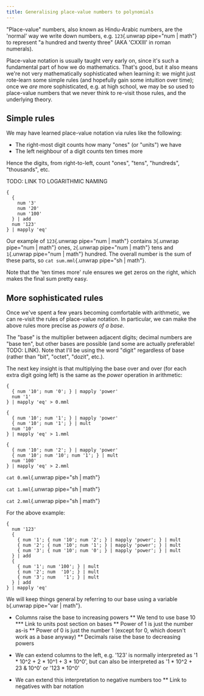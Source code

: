 ```yaml
---
title: Generalising place-value numbers to polynomials
---
```


"Place-value" numbers, also known as Hindu-Arabic numbers, are the 'normal' way
we write down numbers, e.g. `123`{.unwrap pipe="num | math"} to represent "a
hundred and twenty three" (AKA 'CXXIII' in roman numerals).

Place-value notation is usually taught very early on, since it's such a
fundamental part of how we do mathematics. That's good, but it also means we're
not very mathematically sophisticated when learning it: we might just rote-learn
some simple rules (and hopefully gain some intuition over time); once we *are*
more sophisticated, e.g. at high school, we may be so used to place-value
numbers that we never think to re-visit those rules, and the underlying theory.

## Simple rules ##

We may have learned place-value notation via rules like the following:

 * The right-most digit counts how many "ones" (or "units") we have
 * The left neighbour of a digit counts ten times more

Hence the digits, from right-to-left, count "ones", "tens", "hundreds",
"thousands", etc.

TODO: LINK TO LOGARITHMIC NAMING

```{pipe="sh > sum.mml"}
{
  {
    num '3'
    num '20'
    num '100'
  } | add
  num '123'
} | mapply 'eq'
```

Our example of `123`{.unwrap pipe="num | math"} contains
`3`{.unwrap pipe="num | math"} ones, `2`{.unwrap pipe="num | math"} tens and
`1`{.unwrap pipe="num | math"} hundred. The overall number is the sum of these
parts, so `cat sum.mml`{.unwrap pipe="sh | math"}.

Note that the 'ten times more' rule ensures we get zeros on the right, which
makes the final sum pretty easy.

## More sophisticated rules ##

Once we've spent a few years becoming comfortable with arithmetic, we can
re-visit the rules of place-value notation. In particular, we can make the above
rules more precise as *powers of a base*.

The "base" is the multiplier between adjacent digits; decimal numbers are "base
ten", but other bases are possible (and some are actually preferable!
TODO: LINK). Note that I'll be using the word "digit" regardless of base (rather
than "bit", "octet", "dozit", etc.).

The next key insight is that multiplying the base over and over (for each extra
digit going left) is the same as the *power* operation in arithmetic:

```{pipe="sh"}
{
  { num '10'; num '0'; } | mapply 'power'
  num '1'
} | mapply 'eq' > 0.mml

{
  { num '10'; num '1'; } | mapply 'power'
  { num '10'; num '1'; } | mult
  num '10'
} | mapply 'eq' > 1.mml

{
  { num '10'; num '2'; } | mapply 'power'
  { num '10'; num '10'; num '1'; } | mult
  num '100'
} | mapply 'eq' > 2.mml
```

`cat 0.mml`{.unwrap pipe="sh | math"}

`cat 1.mml`{.unwrap pipe="sh | math"}

`cat 2.mml`{.unwrap pipe="sh | math"}

For the above example:

```{.unwrap pipe="sh | math block"}
{
  num '123'
  {
    { num '1'; { num '10'; num '2'; } | mapply 'power'; } | mult
    { num '2'; { num '10'; num '1'; } | mapply 'power'; } | mult
    { num '3'; { num '10'; num '0'; } | mapply 'power'; } | mult
  } | add
  {
    { num '1'; num '100'; } | mult
    { num '2'; num  '10'; } | mult
    { num '3'; num   '1'; } | mult
  } | add
} | mapply 'eq'
```

We will keep things general by referring to our base using a variable
`b`{.unwrap pipe="var | math"}.

* Columns raise the base to increasing powers
** We tend to use base 10
*** Link to units post section on bases
** Power of 1 is just the number as-is
** Power of 0 is just the number 1 (except for 0, which doesn't work as a base anyway)
** Decimals raise the base to decreasing powers

* We can extend columns to the left, e.g. '123' is normally interpreted as
  '1 * 10^2 + 2 * 10^1 + 3 * 10^0', but can also be interpreted as
  '1 * 10^2 + 23 & 10^0' or '123 * 10^0'

* We can extend this interpretation to negative numbers too
** Link to negatives with bar notation
